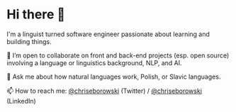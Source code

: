 # Hi there 👏

I'm a linguist turned software engineer passionate about learning and building things.

👯 I’m open to collaborate on front and back-end projects (esp. open source) involving a language or linguistics background, NLP, and AI.

💬 Ask me about how natural languages work, Polish, or Slavic languages.

📫 How to reach me: [@chriseborowski](https://twitter.com/chriseborowski) (Twitter) / [@chriseborowski](https://www.linkedin.com/in/chriseborowski) (LinkedIn)

<!--
**chriseborowski/chriseborowski** is a ✨ _special_ ✨ repository because its `README.md` (this file) appears on your GitHub profile.

Here are some ideas to get you started:

- 🔭 I’m currently working on ...
- 🌱 I’m currently learning ...
- 👯 I’m looking to collaborate on ...
- 🤔 I’m looking for help with ...
- 💬 Ask me about ...
- 📫 How to reach me: ...
- 😄 Pronouns: ...
- ⚡ Fun fact: ...
-->
